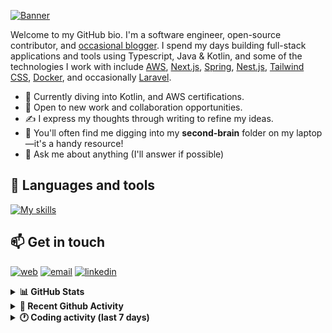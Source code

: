 [![Banner](https://raw.githubusercontent.com/wilfriedago/wilfriedago/main/assets/1.png)][website]

Welcome to my GitHub bio. I'm a software engineer, open-source contributor, and [occasional blogger][blog]. I spend my days building full-stack applications and tools using Typescript, Java & Kotlin, and some of the technologies I work with include [AWS](https://aws.amazon.com/fr/), [Next.js](https://nextjs.org/), [Spring](https://spring.io/), [Nest.js](https://nestjs.com/), [Tailwind CSS](https://github.com/tailwindlabs/tailwindcss), [Docker](https://www.docker.com/), and occasionally [Laravel](https://laravel.com/).

- 🔭 Currently diving into Kotlin, and AWS certifications.
- 👯 Open to new work and collaboration opportunities.
- ✍️ I express my thoughts through writing to refine my ideas.
- 🧠 You'll often find me digging into my **second-brain** folder on my laptop—it's a handy resource!
- 💬 Ask me about anything (I'll answer if possible)

## 🎨 Languages and tools

[![My skills](https://skillicons.dev/icons?i=typescript,python,kotlin,django,spring,fastapi,nodejs,nest,laravel,aws,java,redis,linux,docker,nginx,vscode,idea,js,git,github,md,html,css,tailwind&perline=15)](https://skillicons.dev)

## 📫 Get in touch
[![web](https://img.shields.io/badge/WEBSITE-12100E?logo=google-earth&color=282A36)][website]
[![email](https://img.shields.io/badge/MAIL-12100E?logo=mailgun&color=282A36)][mail]
[![linkedin](https://img.shields.io/badge/LINKEDIN-12100E?logo=linkedin&color=282A36)][linkedin]


<details>
  <summary><b>📊 GitHub Stats</b></summary>
	<br/>
	<p align="left">
		<img width="49.5%" src="https://github-readme-stats.vercel.app/api?username=wilfriedago&show_icons=true&count_private=true&title_color=10b981&icon_color=10b981&theme=react&hide_border=true&rank_icon=github" />
		<img width="49.5%" src="https://streak-stats.demolab.com/?user=wilfriedago&hide_border=true&theme=react&ring=10b981&fire=fff&currStreakNum=fff&sideLabels=10b981&currStreakLabel=10b981&sideNums=fff&exclude_days=Sun" />
	</p>
	<br>
</details>

<details>
  <summary><b>📅 Recent Github Activity</b></summary>
	<br>

<!--RECENT_ACTIVITY:last_update-->
Last Updated: Tuesday, June 11th, 2024, 4:14:59 AM
<!--RECENT_ACTIVITY:last_update_end-->

<!--RECENT_ACTIVITY:start-->
1. ⬆️ Pushed 91 commit(s) to [wilfriedago/keycloak](https://github.com/wilfriedago/keycloak)<br>
2. ⬆️ Pushed 2 commit(s) to [wilfriedago/vscode-symbols-icon-theme](https://github.com/wilfriedago/vscode-symbols-icon-theme)<br>
3. 🎉 Merged PR [#2](https://github.com/wilfriedago/vscode-symbols-icon-theme/pull/2) in [wilfriedago/vscode-symbols-icon-theme](https://github.com/wilfriedago/vscode-symbols-icon-theme)<br>
4. ⬆️ Pushed 1 commit(s) to [wilfriedago/vscode-symbols-icon-theme](https://github.com/wilfriedago/vscode-symbols-icon-theme)<br>
5. ⭐ Starred [pnpm/pnpm](https://github.com/pnpm/pnpm)<br>
<!--RECENT_ACTIVITY:end-->
</details>

<details>
  <summary><b>🕐 Coding activity (last 7 days)</b></summary>
	<br>

<!--START_SECTION:waka-->

```python
Total Time: 29 hrs 15 mins

YAML               5 hrs 25 mins   ████▒░░░░░░░░░░░░░░░░░░░░   17.60 %
Python             5 hrs 24 mins   ████▒░░░░░░░░░░░░░░░░░░░░   17.51 %
TypeScript         4 hrs 13 mins   ███▒░░░░░░░░░░░░░░░░░░░░░   13.69 %
Markdown           2 hrs 9 mins    █▓░░░░░░░░░░░░░░░░░░░░░░░   06.99 %
HTML               1 hr 46 mins    █▒░░░░░░░░░░░░░░░░░░░░░░░   05.75 %
Other              1 hr 35 mins    █▒░░░░░░░░░░░░░░░░░░░░░░░   05.15 %
```

<!--END_SECTION:waka-->
</details>

[website]: https://wilfriedago.dev
[linkedin]: https://linkedin.com/in/wilfriedago
[blog]: https://wilfriedago.dev/blog
[mail]: mailto:me@wilfriedago.dev
